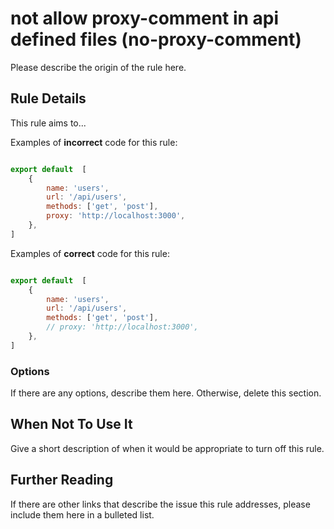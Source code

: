# not allow proxy-comment in api defined files (no-proxy-comment)

Please describe the origin of the rule here.


## Rule Details

This rule aims to...

Examples of **incorrect** code for this rule:

```js

export default  [
    {
        name: 'users',
        url: '/api/users',
        methods: ['get', 'post'],
        proxy: 'http://localhost:3000',
    },
]

```

Examples of **correct** code for this rule:

```js

export default  [
    {
        name: 'users',
        url: '/api/users',
        methods: ['get', 'post'],
        // proxy: 'http://localhost:3000',
    },
]

```

### Options

If there are any options, describe them here. Otherwise, delete this section.

## When Not To Use It

Give a short description of when it would be appropriate to turn off this rule.

## Further Reading

If there are other links that describe the issue this rule addresses, please include them here in a bulleted list.
